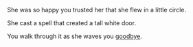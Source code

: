 She was so happy you trusted her that she flew in a little circle. 

She cast a spell that created a tall white door.

You walk through it as she waves you [goodbye](https://github.com/abdelk7344/adventure-story-project/blob/master/maze/right.md). 